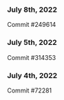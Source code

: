 ### July 8th, 2022

Commit #249614

### July 5th, 2022

Commit #314353


### July 4th, 2022

Commit #72281
